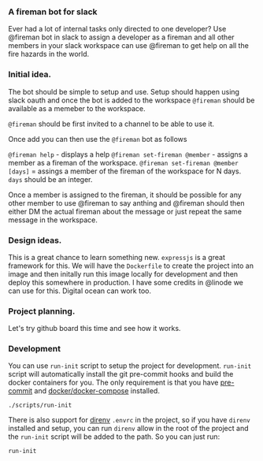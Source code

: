 ### A fireman bot for slack

Ever had a lot of internal tasks only directed to one developer? Use @fireman bot in slack to assign a developer as a fireman and all other members in your slack workspace can use @fireman to get help on all the fire hazards in the world.

### Initial idea.

The bot should be simple to setup and use. Setup should happen using slack oauth and once the bot is added to the workspace `@fireman` should be available as a memeber to the workspace.

`@fireman` should be first invited to a channel to be able to use it.

Once add you can then use the `@fireman` bot as follows

`@fireman help` - displays a help
`@fireman set-fireman @member` - assigns a member as a fireman of the workspace.
`@fireman set-fireman @member [days]` = assings a member of the fireman of the workspace for N days. `days` should be an integer.

Once a member is assigned to the fireman, it should be possible for any other member to use @fireman to say anthing and @fireman should then either DM the actual fireman about the message or just repeat the same message in the workspace.

### Design ideas.

This is a great chance to learn something new. `expressjs` is a great framework for this.
We will have the `Dockerfile` to create the project into an image and then initally run this image locally for development and then deploy this somewhere in production. I have some credits in @linode we can use for this. Digital ocean can work too.

### Project planning.

Let's try github board this time and see how it works.

### Development

You can use `run-init` script to setup the project for development. `run-init` script will automatically install the git pre-commit hooks and build the
docker containers for you. The only requirement is that you have [pre-commit](pre-commit.com) and [docker/docker-compose](docker.com) installed.

```
./scripts/run-init
```

There is also support for [direnv](direnv.net) `.envrc` in the project, so if you have `direnv` installed and setup, you can run `direnv` allow in the root of the project and the `run-init` script will be added to the path. So you can just run:

```
run-init
```
